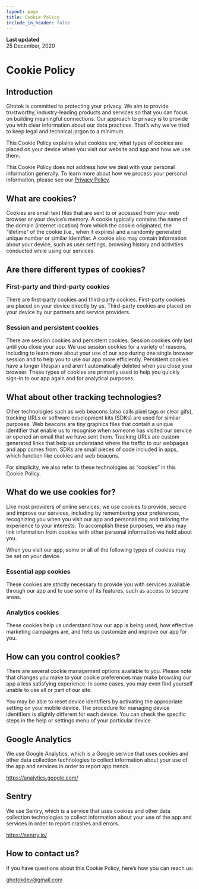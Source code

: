 ```yaml
---
layout: page
title: Cookie Policy
include_in_header: false
---
```


**Last updated**  
25 December, 2020

# Cookie Policy

## Introduction
Ghotok is committed to protecting your privacy. We aim to provide trustworthy, industry-leading products and services so that you can focus on building meaningful connections. Our approach to privacy is to provide you with clear information about our data practices. That’s why we've tried to keep legal and technical jargon to a minimum.

This Cookie Policy explains what cookies are, what types of cookies are placed on your device when you visit our website and app and how we use them.

This Cookie Policy does not address how we deal with your personal information generally. To learn more about how we process your personal information, please see our [Privacy Policy](https://www.ghotok.app/privacypolicy/).


## What are cookies?
Cookies are small text files that are sent to or accessed from your web browser or your device’s memory. A cookie typically contains the name of the domain (internet location) from which the cookie originated, the “lifetime” of the cookie (i.e., when it expires) and a randomly generated unique number or similar identifier. A cookie also may contain information about your device, such as user settings, browsing history and activities conducted while using our services.

## Are there different types of cookies?
### First-party and third-party cookies
There are first-party cookies and third-party cookies. First-party cookies are placed on your device directly by us. Third-party cookies are placed on your device by our partners and service providers.

### Session and persistent cookies
There are session cookies and persistent cookies. Session cookies only last until you close your app. We use session cookies for a variety of reasons, including to learn more about your use of our app during one single browser session and to help you to use our app more efficiently. Persistent cookies have a longer lifespan and aren't automatically deleted when you close your browser. These types of cookies are primarily used to help you quickly sign-in to our app again and for analytical purposes.

## What about other tracking technologies?
Other technologies such as web beacons (also calls pixel tags or clear gifs), tracking URLs or software development kits (SDKs) are used for similar purposes. Web beacons are tiny graphics files that contain a unique identifier that enable us to recognise when someone has visited our service or opened an email that we have sent them. Tracking URLs are custom generated links that help us understand where the traffic to our webpages and app comes from. SDKs are small pieces of code included in apps, which function like cookies and web beacons.

For simplicity, we also refer to these technologies as “cookies” in this Cookie Policy.

## What do we use cookies for?
Like most providers of online services, we use cookies to provide, secure and improve our services, including by remembering your preferences, recognizing you when you visit our app and personalizing and tailoring the experience to your interests. To accomplish these purposes, we also may link information from cookies with other personal information we hold about you.

When you visit our app, some or all of the following types of cookies may be set on your device.

### Essential app cookies	
These cookies are strictly necessary to provide you with services available through our app and to use some of its features, such as access to secure areas.

### Analytics cookies	
These cookies help us understand how our app is being used, how effective marketing campaigns are, and help us customize and improve our app for you.

## How can you control cookies?

There are several cookie management options available to you. Please note that changes you make to your cookie preferences may make browsing our app a less satisfying experience. In some cases, you may even find yourself unable to use all or part of our site.

You may be able to reset device identifiers by activating the appropriate setting on your mobile device. The procedure for managing device identifiers is slightly different for each device. You can check the specific steps in the help or settings menu of your particular device.

## Google Analytics
We use Google Analytics, which is a Google service that uses cookies and other data collection technologies to collect information about your use of the app and services in order to report app trends.

https://analytics.google.com/ 

## Sentry
We use Sentry, which is a service that uses cookies and other data collection technologies to collect information about your use of the app and services in order to report crashes and errors.

https://sentry.io/

## How to contact us?
If you have questions about this Cookie Policy, here’s how you can reach us:

ghotokdev@gmail.com
